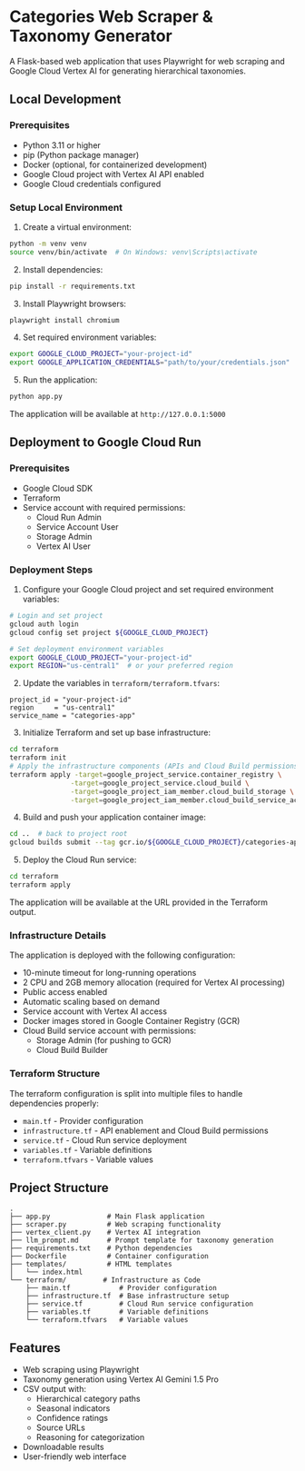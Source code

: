 # Categories Web Scraper & Taxonomy Generator

A Flask-based web application that uses Playwright for web scraping and Google Cloud Vertex AI for generating hierarchical taxonomies.

## Local Development

### Prerequisites
- Python 3.11 or higher
- pip (Python package manager)
- Docker (optional, for containerized development)
- Google Cloud project with Vertex AI API enabled
- Google Cloud credentials configured

### Setup Local Environment

1. Create a virtual environment:
```bash
python -m venv venv
source venv/bin/activate  # On Windows: venv\Scripts\activate
```

2. Install dependencies:
```bash
pip install -r requirements.txt
```

3. Install Playwright browsers:
```bash
playwright install chromium
```

4. Set required environment variables:
```bash
export GOOGLE_CLOUD_PROJECT="your-project-id"
export GOOGLE_APPLICATION_CREDENTIALS="path/to/your/credentials.json"
```

5. Run the application:
```bash
python app.py
```

The application will be available at `http://127.0.0.1:5000`

## Deployment to Google Cloud Run

### Prerequisites
- Google Cloud SDK
- Terraform
- Service account with required permissions:
  - Cloud Run Admin
  - Service Account User
  - Storage Admin
  - Vertex AI User

### Deployment Steps

1. Configure your Google Cloud project and set required environment variables:
```bash
# Login and set project
gcloud auth login
gcloud config set project ${GOOGLE_CLOUD_PROJECT}

# Set deployment environment variables
export GOOGLE_CLOUD_PROJECT="your-project-id"
export REGION="us-central1"  # or your preferred region
```

2. Update the variables in `terraform/terraform.tfvars`:
```hcl
project_id = "your-project-id"
region     = "us-central1"
service_name = "categories-app"
```

3. Initialize Terraform and set up base infrastructure:
```bash
cd terraform
terraform init
# Apply the infrastructure components (APIs and Cloud Build permissions)
terraform apply -target=google_project_service.container_registry \
               -target=google_project_service.cloud_build \
               -target=google_project_iam_member.cloud_build_storage \
               -target=google_project_iam_member.cloud_build_service_account
```

4. Build and push your application container image:
```bash
cd ..  # back to project root
gcloud builds submit --tag gcr.io/${GOOGLE_CLOUD_PROJECT}/categories-app:latest
```

5. Deploy the Cloud Run service:
```bash
cd terraform
terraform apply
```

The application will be available at the URL provided in the Terraform output.

### Infrastructure Details

The application is deployed with the following configuration:
- 10-minute timeout for long-running operations
- 2 CPU and 2GB memory allocation (required for Vertex AI processing)
- Public access enabled
- Automatic scaling based on demand
- Service account with Vertex AI access
- Docker images stored in Google Container Registry (GCR)
- Cloud Build service account with permissions:
  - Storage Admin (for pushing to GCR)
  - Cloud Build Builder

### Terraform Structure

The terraform configuration is split into multiple files to handle dependencies properly:
- `main.tf` - Provider configuration
- `infrastructure.tf` - API enablement and Cloud Build permissions
- `service.tf` - Cloud Run service deployment
- `variables.tf` - Variable definitions
- `terraform.tfvars` - Variable values

## Project Structure

```
.
├── app.py              # Main Flask application
├── scraper.py          # Web scraping functionality
├── vertex_client.py    # Vertex AI integration
├── llm_prompt.md       # Prompt template for taxonomy generation
├── requirements.txt    # Python dependencies
├── Dockerfile          # Container configuration
├── templates/          # HTML templates
│   └── index.html
└── terraform/         # Infrastructure as Code
    ├── main.tf            # Provider configuration
    ├── infrastructure.tf  # Base infrastructure setup
    ├── service.tf         # Cloud Run service configuration
    ├── variables.tf       # Variable definitions
    └── terraform.tfvars   # Variable values
```

## Features

- Web scraping using Playwright
- Taxonomy generation using Vertex AI Gemini 1.5 Pro
- CSV output with:
  - Hierarchical category paths
  - Seasonal indicators
  - Confidence ratings
  - Source URLs
  - Reasoning for categorization
- Downloadable results
- User-friendly web interface
